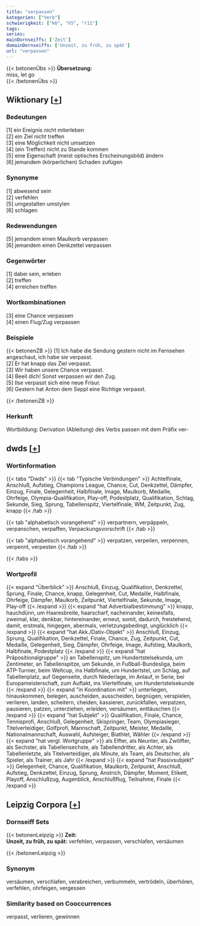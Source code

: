 ```yaml
---
title: "verpassen"
kategorien: ["Verb"]
schwierigkeit: ["k6", "h5", "r11"]
tags:
series:
mainDornseiffs: ['Zeit']
domainDornseiffs: ['Unzeit, zu früh, zu spät']
url: "verpassen"
---
```


{{< betonenÜbs >}}
**Übersetzung:**  
miss, let go  
{{< /betonenÜbs >}}

## Wiktionary [[+](https://de.wiktionary.org/wiki/verpassen)]

### Bedeutungen
[1] ein Ereignis nicht miterleben  
[2] ein Ziel nicht treffen  
[3] eine Möglichkeit nicht umsetzen  
[4] (ein Treffen) nicht zu Stande kommen  
[5] eine Eigenschaft (meist optisches Erscheinungsbild) ändern  
[6] jemandem (körperlichen) Schaden zufügen  

### Synonyme
[1] abwesend sein  
[2] verfehlen  
[5] umgestalten umstylen  
[6] schlagen  

### Redewendungen
[5] jemandem einen Maulkorb verpassen  
[6] jemandem einen Denkzettel verpassen  

### Gegenwörter
[1] dabei sein, erleben  
[2] treffen  
[4] erreichen treffen  

### Wortkombinationen
[3] eine Chance verpassen  
[4] einen Flug/Zug verpassen  

### Beispiele
{{< betonenZB >}}
[1] Ich habe die Sendung gestern nicht im Fernsehen angeschaut, ich habe sie verpasst.  
[2] Er hat knapp das Ziel verpasst.  
[3] Wir haben unsere Chance verpasst.  
[4] Beeil dich! Sonst verpassen wir den Zug.  
[5] Ilse verpasst sich eine neue Frisur.  
[6] Gestern hat Anton dem Seppl eine Richtige verpasst.  

{{< /betonenZB >}}
### Herkunft
Wortbildung: Derivation (Ableitung) des Verbs passen mit dem Präfix ver-  



## dwds [[+](https://www.dwds.de/wb/verpassen)]

### Wortinformation
{{< tabs "Dwds" >}}
{{< tab "Typische Verbindungen" >}}
Achtelfinale, Anschluß, Aufstieg, Champions League, Chance, Cut, Denkzettel, Dämpfer, Einzug, Finale, Gelegenheit, Halbfinale, Image, Maulkorb, Medaille, Ohrfeige, Olympia-Qualifikation, Play-off, Podestplatz, Qualifikation, Schlag, Sekunde, Sieg, Sprung, Tabellenspitz, Viertelfinale, WM, Zeitpunkt, Zug, knapp
{{< /tab >}}

{{< tab "alphabetisch vorangehend" >}}
verpartnern, verpäppeln, verpanschen, verpaffen, Verpackungsvorschrift
{{< /tab >}}

{{< tab "alphabetisch vorangehend" >}}
verpatzen, verpeilen, verpennen, verpennt, verpesten
{{< /tab >}}

{{< /tabs >}}

### Wortprofil
{{< expand "Überblick" >}} Anschluß, Einzug, Qualifikation, Denkzettel, Sprung, Finale, Chance, knapp, Gelegenheit, Cut, Medaille, Halbfinale, Ohrfeige, Dämpfer, Maulkorb, Zeitpunkt, Viertelfinale, Sekunde, Image, Play-off {{< /expand >}}
{{< expand "hat Adverbialbestimmung" >}} knapp, hauchdünn, um Haaresbreite, haarscharf, nacheinander, keinesfalls, zweimal, klar, denkbar, hintereinander, erneut, somit, dadurch, freistehend, damit, erstmals, hingegen, abermals, verletzungsbedingt, unglücklich {{< /expand >}}
{{< expand "hat Akk./Dativ-Objekt" >}} Anschluß, Einzug, Sprung, Qualifikation, Denkzettel, Finale, Chance, Zug, Zeitpunkt, Cut, Medaille, Gelegenheit, Sieg, Dämpfer, Ohrfeige, Image, Aufstieg, Maulkorb, Halbfinale, Podestplatz {{< /expand >}}
{{< expand "hat Präpositionalgruppe" >}} an Tabellenspitz, um Hundertstelsekunda, um Zentimeter, an Tabellenspitze, um Sekunde, in Fußball-Bundesliga, beim ATP-Turnier, beim Weltcup, ins Halbfinale, um Hundertstel, um Schlag, auf Tabellenplatz, auf Gegenseite, durch Niederlage, im Anlauf, in Serie, bei Europameisterschaft, zum Auftakt, ins Viertelfinale, um Hundertstelsekunde {{< /expand >}}
{{< expand "in Koordination mit" >}} unterliegen, hinauskommen, belegen, auscheiden, ausscheiden, begnügen, verspielen, verlieren, landen, scheitern, cheiden, kassieren, zurückfallen, verpatzen, pausieren, patzen, unterziehen, erleiden, versäumen, enttäuschen {{< /expand >}}
{{< expand "hat Subjekt" >}} Qualifikation, Finale, Chance, Tennisprofi, Anschluß, Gelegenheit, Skispringer, Team, Olympiasieger, Titelverteidiger, Golfprofi, Mannschaft, Zeitpunkt, Meister, Medaille, Nationalmannschaft, Auswahl, Aufsteiger, Biathlet, Wähler {{< /expand >}}
{{< expand "hat vergl. Wortgruppe" >}} als Elfter, als Neunter, als Zwölfter, als Sechster, als Tabellensechste, als Tabellendritter, als Achter, als Tabellenletzte, als Titelverteidiger, als Minute, als Team, als Deutscher, als Spieler, als Trainer, als Jahr {{< /expand >}}
{{< expand "hat Passivsubjekt" >}} Gelegenheit, Chance, Qualifikation, Maulkorb, Zeitpunkt, Anschluß, Aufstieg, Denkzettel, Einzug, Sprung, Anstrich, Dämpfer, Moment, Etikett, Playoff, Anschlußzug, Augenblick, Anschlußflug, Teilnahme, Finale {{< /expand >}}

## Leipzig Corpora [[+](https://corpora.uni-leipzig.de/en/res?word=verpassen&corpusId=deu_newscrawl-public_2018)]

### Dornseiff Sets
{{< betonenLeipzig >}}
**Zeit:**  
**Unzeit, zu früh, zu spät:** verfehlen, verpassen, verschlafen, versäumen  

{{< /betonenLeipzig >}}

### Synonym
versäumen, verschlafen, verabreichen, verbummeln, vertrödeln, überhören, verfehlen, ohrfeigen, vergessen


### Similarity based on Cooccurrences
verpasst, verlieren, gewinnen


